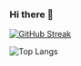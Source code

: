 ### Hi there 👋
[![GitHub Streak](https://streak-stats.demolab.com/?user=colecody27)](https://git.io/streak-stats)

![Top Langs](https://github-readme-stats.vercel.app/api/top-langs/?username=colecody27&size_weight=0&count_weight=1)
<!--
**colecody27/colecody27** is a ✨ _special_ ✨ repository because its `README.md` (this file) appears on your GitHub profile.

Here are some ideas to get you started:

- 🔭 I’m currently working on ...
- 🌱 I’m currently learning ...
- 👯 I’m looking to collaborate on ...
- 🤔 I’m looking for help with ...
- 💬 Ask me about ...
- 📫 How to reach me: ...
- 😄 Pronouns: ...
- ⚡ Fun fact: ...
-->
